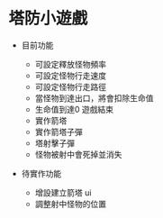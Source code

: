# 塔防小遊戲
- 目前功能
    - 可設定釋放怪物頻率
    - 可設定怪物行走速度
    - 可設定怪物行走路徑
    - 當怪物到達出口，將會扣除生命值
    - 生命值到達0 遊戲結束
    - 實作箭塔
    - 實作箭塔子彈
    - 塔射擊子彈
    - 怪物被射中會死掉並消失

- 待實作功能
    - 增設建立箭塔 ui
    - 調整射中怪物的位置
    